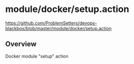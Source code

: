 # module/docker/setup.action

https://github.com/ProblemSetters/devops-blackbox/blob/master/module/docker/setup.action

## Overview

Docker module "setup" action



